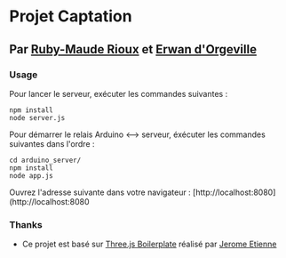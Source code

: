 # Projet Captation
## Par [Ruby-Maude Rioux](http://ca.linkedin.com/pub/ruby-maude-rioux/5a/3b9/b5a) et [Erwan d'Orgeville](http://erwandorgeville.com)

### Usage

Pour lancer le serveur, exécuter les commandes suivantes :
```
npm install
node server.js
```

Pour démarrer le relais Arduino <--> serveur, éxécuter les commandes suivantes dans l'ordre :  
```
cd arduino_server/
npm install
node app.js
```

Ouvrez l'adresse suivante dans votre navigateur : [http://localhost:8080](http://localhost:8080




### Thanks
- Ce projet est basé sur [Three.js Boilerplate](https://github.com/jeromeetienne/threejsboilerplate/) réalisé par [Jerome Etienne](https://github.com/jeromeetienne/)